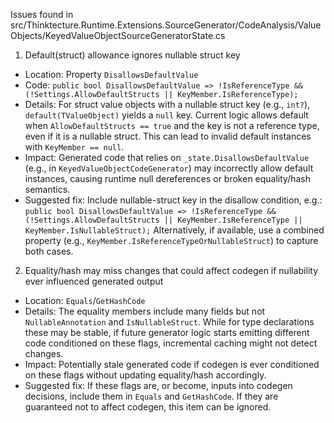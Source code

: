 Issues found in src/Thinktecture.Runtime.Extensions.SourceGenerator/CodeAnalysis/ValueObjects/KeyedValueObjectSourceGeneratorState.cs

1) Default(struct) allowance ignores nullable struct key
- Location: Property `DisallowsDefaultValue`
- Code: `public bool DisallowsDefaultValue => !IsReferenceType && (!Settings.AllowDefaultStructs || KeyMember.IsReferenceType);`
- Details: For struct value objects with a nullable struct key (e.g., `int?`), `default(TValueObject)` yields a `null` key. Current logic allows default when `AllowDefaultStructs == true` and the key is not a reference type, even if it is a nullable struct. This can lead to invalid default instances with `KeyMember == null`.
- Impact: Generated code that relies on `_state.DisallowsDefaultValue` (e.g., in `KeyedValueObjectCodeGenerator`) may incorrectly allow default instances, causing runtime null dereferences or broken equality/hash semantics.
- Suggested fix: Include nullable-struct key in the disallow condition, e.g.:
  `public bool DisallowsDefaultValue => !IsReferenceType && (!Settings.AllowDefaultStructs || KeyMember.IsReferenceType || KeyMember.IsNullableStruct);`
  Alternatively, if available, use a combined property (e.g., `KeyMember.IsReferenceTypeOrNullableStruct`) to capture both cases.

2) Equality/hash may miss changes that could affect codegen if nullability ever influenced generated output
- Location: `Equals`/`GetHashCode`
- Details: The equality members include many fields but not `NullableAnnotation` and `IsNullableStruct`. While for type declarations these may be stable, if future generator logic starts emitting different code conditioned on these flags, incremental caching might not detect changes.
- Impact: Potentially stale generated code if codegen is ever conditioned on these flags without updating equality/hash accordingly.
- Suggested fix: If these flags are, or become, inputs into codegen decisions, include them in `Equals` and `GetHashCode`. If they are guaranteed not to affect codegen, this item can be ignored.
